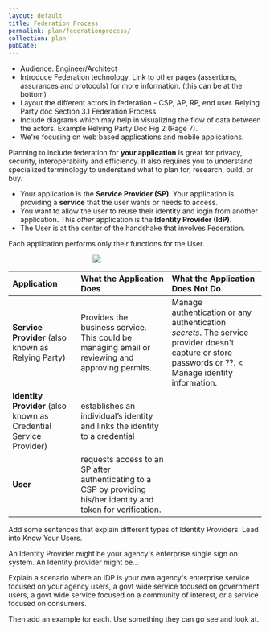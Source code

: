 ```yaml
---
layout: default
title: Federation Process
permalink: plan/federationprocess/
collection: plan
pubDate: 
---
```

- Audience: Engineer/Architect
- Introduce Federation technology. Link to other pages (assertions, assurances and protocols) for more information. (this can be at the bottom)
- Layout the different actors in federation - CSP, AP, RP, end user. Relying Party doc Section 3.1 Federation Process.
- Include diagrams which may help in visualizing the flow of data between the actors. Example Relying Party Doc Fig 2 (Page 7).
- We're focusing on web based applications and mobile applications. 

Planning to include federation for **your application** is great for privacy, security, interoperability and efficiency.  It also requires you to understand specialized terminology to understand what to plan for, research, build, or buy.    

- Your application is the **Service Provider (SP)**.  Your application is providing a **service** that the user wants or needs to access.
- You want to allow the user to reuse their identity and login from another application.  This _other_ application is the **Identity Provider (IdP)**.
- The User is at the center of the handshake that involves Federation.  

Each application performs only their functions for the User. 

<div style="text-align:center; width:70%"><img src="{{site.baseurl}}/img/federation.png"/></div>


|  Application | What the Application Does | What the Application Does Not Do |
| :------ | :------- | :------ |
| **Service Provider** (also known as Relying Party) |  Provides the business service. <br>This could be managing email or reviewing and approving permits.	| Manage authentication or any authentication _secrets_. The service provider doesn't capture or store passwords or ??. <<br> Manage identity information.  |
| **Identity Provider** (also known as Credential Service Provider)		| establishes an individual’s identity and links the identity to a credential | 		|
| **User**	| 	requests access to an SP after authenticating to a CSP by providing his/her identity and token for verification. | 		|

<!--Should we put in another column to also include "other" terms commonly used in govt docs?
Should we explain authentication and credentials or link to another primer?   -->

Add some sentences that explain different types of Identity Providers.  Lead into Know Your Users.  

An Identity Provider might be your agency's enterprise single sign on system. 
An Identity provider might be...

Explain a scenario where an IDP is your own agency's enterprise service focused on your agency users, a govt wide service focused on government users, a govt wide service focused on a community of interest, or a service focused on consumers. 

Then add an example for each. Use something they can go see and look at.






























